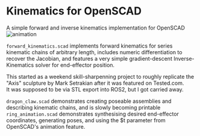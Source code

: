 # Kinematics for OpenSCAD

A simple forward and inverse kinematics implementation for OpenSCAD
![animation](https://github.com/BrettRD/kinematics_scad/blob/main/animation/animation.gif "OpenSCAD animation")

`forward_kinematics.scad` implements forward kinematics for series kinematic chains of arbitrary length, includes numeric differentiation to recover the Jacobian, and features a very simple gradient-descent Inverse-Kinematics solver for end-effector position.

This started as a weekend skill-sharpenning project to roughly replicate the "Axis" sculpture by Mark Setrakian after it was featured on Tested.com.\
It was supposed to be via STL export into ROS2, but I got carried away.

`dragon_claw.scad` demonstrates creating poseable assemblies and describing kinematic chains, and is slowly becoming printable
`ring_animation.scad` demonstrates synthesising desired end-effector coordinates, generating poses, and using the $t parameter from OpenSCAD's animation feature.
